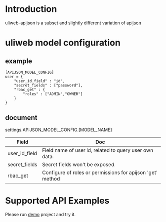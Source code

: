 # Introduction

uliweb-apijson is a subset and slightly different variation of [apijson](https://github.com/TommyLemon/APIJSON/blob/master/Document.md)

# uliweb model configuration

## example

```
[APIJSON_MODEL_CONFIG]
user = {
    "user_id_field" : "id",
    "secret_fields" : ["password"],
    "rbac_get" : {
        "roles" : ["ADMIN","OWNER"]
    }
}
```

## document

settings.APIJSON_MODEL_CONFIG.[MODEL_NAME]

| Field         | Doc                                                        |
| ------------- | ---------------------------------------------------------- |
| user_id_field | Field name of user id, related to query user own data.     |
| secret_fields | Secret fields won't be exposed.                            |
| rbac_get      | Configure of roles or permissions for apijson 'get' method |

# Supported API Examples

Please run [demo](../../demo/README.md) project and try it.
